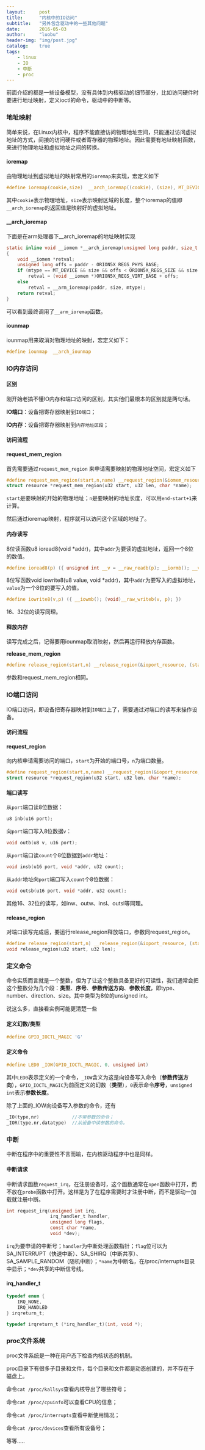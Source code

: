 ```yaml
---
layout:     post
title:      "内核中的IO访问"
subtitle:   "另外包含驱动中的一些其他问题"
date:       2016-05-03
author:     "luobu"
header-img: "img/post.jpg"
catalog:    true
tags:
    - linux
    - IO
    - 中断
    - proc
---
```


前面介绍的都是一些设备模型，没有具体到内核驱动的细节部分，比如访问硬件时要进行地址映射，定义ioctl的命令，驱动中的中断等。

### 地址映射

简单来说，在Linux内核中，程序不能直接访问物理地址空间，只能通过访问虚拟地址的方式，间接的访问硬件或者寄存器的物理地址。因此需要有地址映射函数，来进行物理地址和虚拟地址之间的转换。

#### ioremap

由物理地址到虚拟地址的映射常用的`ioremap`来实现，宏定义如下

``` c
#define ioremap(cookie,size)  __arch_ioremap((cookie), (size), MT_DEVICE)
```
其中`cookie`表示物理地址，`size`表示映射区域的长度，整个ioremap的值即`__arch_ioremap`的返回值是映射好的虚拟地址。

#### __arch_ioremap

下面是在arm处理器下__arch_ioremap的地址映射实现

``` c
static inline void __iomem *__arch_ioremap(unsigned long paddr, size_t size, unsigned int mtype)
{
    void __iomem *retval;
    unsigned long offs = paddr - ORION5X_REGS_PHYS_BASE;
    if (mtype == MT_DEVICE && size && offs < ORION5X_REGS_SIZE && size <= ORION5X_REGS_SIZE && offs + size <= ORION5X_REGS_SIZE)
        retval = (void __iomem *)ORION5X_REGS_VIRT_BASE + offs;
    else
        retval = __arm_ioremap(paddr, size, mtype);
    return retval;
}
```
可以看到最终调用了`__arm_ioremap`函数。

#### iounmap

iounmap用来取消对物理地址的映射，宏定义如下：

``` c
#define iounmap  __arch_iounmap
```

### IO内存访问

#### 区别

刚开始老搞不懂IO内存和端口访问的区别，其实他们最根本的区别就是两句话。

**IO端口**：设备把寄存器映射到`IO端口`；

**IO内存**：设备把寄存器映射到`内存地址区段`；

#### 访问流程

#### request_mem_region

首先需要通过`request_mem_region`
来申请需要映射的物理地址空间，宏定义如下

``` c
#define request_mem_region(start,n,name) __request_region(&iomem_resource, (start), (n), (name), 0)
struct resource *request_mem_region(u32 start, u32 len, char *name);
```
`start`是要映射的开始的物理地址；`n`是要映射的地址长度，可以用`end-start+1`来计算。

然后通过ioremap映射，程序就可以访问这个区域的地址了。

#### 内存读写

8位读函数u8 ioread8(void *addr)，其中`addr`为要读的虚拟地址，返回一个8位的数值。

``` c
#define ioread8(p) ({ unsigned int __v = __raw_readb(p); __iormb(); __v; })
```
8位写函数void iowrite8(u8 value, void *addr)，其中`addr`为要写入的虚拟地址，`value`为一个8位的要写入的值。

``` c
#define iowrite8(v,p) ({ __iowmb(); (void)__raw_writeb(v, p); })
```
16、32位的读写同理。

#### 释放内存

读写完成之后，记得要用iounmap取消映射，然后再运行释放内存函数。

**release_mem_region**

``` c
#define release_region(start,n)	__release_region(&ioport_resource, (start), (n))
```
参数和request_mem_region相同。

### IO端口访问

IO端口访问，即设备把寄存器映射到`IO端口`上了，需要通过对端口的读写来操作设备。

#### 访问流程

#### request_region

向内核申请需要访问的端口，`start`为开始的端口号，`n`为端口数量。

``` c
#define request_region(start,n,name) __request_region(&ioport_resource, (start), (n), (name), 0)
struct resource *request_region(u32 start, u32 len, char *name);
```

#### 端口读写
从`port`端口读8位数据：

``` c
u8 inb(u16 port);
```
向`port`端口写入8位数据`v`：

``` c
void outb(u8 v, u16 port);
```
从`port`端口读`count`个8位数据到`addr`地址：

``` c
void insb(u16 port, void *addr, u32 count);
```
从`addr`地址向`port`端口写入`count`个8位数据：

``` c
void outsb(u16 port, void *addr, u32 count);
```

其他16、32位的读写，如inw、outw、insl、outsl等同理。

#### release_region

对端口读写完成后，要运行release_region释放端口，参数同request_region。

``` c
#define release_region(start,n)	__release_region(&ioport_resource, (start), (n))
void release_region(u32 start, u32 len);
```

### 定义命令
命令实质而言就是一个整数，但为了让这个整数具备更好的可读性，我们通常会把这个整数分为几个段：**类型**、**序号**、**参数传送方向**、**参数长度**，即type、number、direction、size。其中类型为8位的unsigned int。

说这么多，直接看实例可能更清楚一些

#### 定义幻数/类型

``` c
#define GPIO_IOCTL_MAGIC 'G'
```

#### 定义命令

``` c
#define LED0 _IOW(GPIO_IOCTL_MAGIC, 0, unsigned int)
```
其中`LED0`表示定义的一个命令，`_IOW`含义为这是向设备写入命令（**参数传送方向**），`GPIO_IOCTL_MAGIC`为前面定义的幻数（**类型**），`0`表示命令**序号**，`unsigned int`表示**参数长度**。

除了上面的_IOW向设备写入参数的命令，还有

``` c
_IO(type,nr)            //不带参数的命令；
_IOR(type,nr,datatype)  //从设备中读参数的命令。
```

### 中断

中断在程序中的重要性不言而喻，在内核驱动程序中也是同样。

#### 中断请求

中断请求函数`request_irq`，在注册设备时，这个函数通常在`open`函数中打开，而不放在`probe`函数中打开。这样是为了在程序需要时才注册中断，而不是驱动一加载就注册中断。

``` c
int request_irq(unsigned int irq,
                irq_handler_t handler,
                unsigned long flags,
                const char *name,
                void *dev);
```
`irq`为要申请的中断号；`handler`为中断处理函数指针；`flag`位可以为SA_INTERRUPT（快速中断）、SA_SHIRQ（中断共享）、SA_SAMPLE_RANDOM（随机中断）；`*name`为中断名，在/proc/interrupts目录中显示；`*dev`共享的中断信号线。

#### irq_handler_t

``` c
typedef enum {
	IRQ_NONE,
	IRQ_HANDLED
} irqreturn_t;

typedef irqreturn_t (*irq_handler_t)(int, void *);
```

### proc文件系统

proc文件系统是一种在用户态下检查内核状态的机制。

proc目录下有很多子目录和文件，每个目录和文件都是动态创建的，并不存在于磁盘上。

命令`cat /proc/kallsys`查看内核导出了哪些符号；

命令`cat /proc/cpuinfo`可以查看CPU的信息；

命令`cat /proc/interrupts`查看中断使用情况；

命令`cat /proc/devices`查看所有设备号；

等等.....

